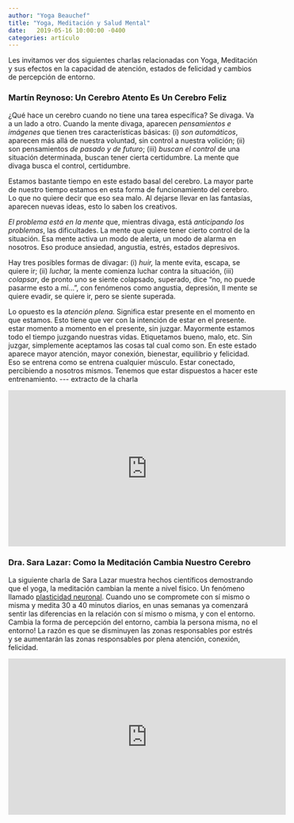 ```yaml
---
author: "Yoga Beauchef"
title: "Yoga, Meditación y Salud Mental"
date:   2019-05-16 10:00:00 -0400
categories: artículo
---
```


Les invitamos ver dos siguientes charlas relacionadas con Yoga, Meditación y sus efectos en la capacidad de atención, estados de felicidad y cambios de percepción de entorno. 

### Martín Reynoso: Un Cerebro Atento Es Un Cerebro Feliz

¿Qué hace un cerebro cuando no tiene una tarea específica? Se divaga. Va a un lado a otro. Cuando la mente divaga, aparecen *pensamientos e imágenes* que tienen tres características básicas: (i) *son automáticos*, aparecen más allá de nuestra voluntad, sin control a nuestra volición; (ii) son pensamientos *de pasado y de futuro*; (iii) *buscan el control* de una situación determinada, buscan tener cierta certidumbre. La mente que divaga busca el control, certidumbre. 

Estamos bastante tiempo en este estado basal del cerebro. La mayor parte de nuestro tiempo estamos en esta forma de funcionamiento del cerebro. Lo que no quiere decir que eso sea malo. Al dejarse llevar en las fantasías, aparecen nuevas ideas, esto lo saben los creativos.

*El problema está en la mente* que, mientras divaga, está *anticipando los problemas*, las dificultades. La mente que quiere tener cierto control de la situación. Esa mente activa un modo de alerta, un modo de alarma en nosotros. Eso produce ansiedad, angustia, estrés, estados depresivos. 

Hay tres posibles formas de divagar: (i) *huir,* la mente evita, escapa, se quiere ir; (ii) *luchar,* la mente comienza luchar contra la situación, (iii) *colapsar*, de pronto uno se siente colapsado, superado, dice “no, no puede pasarme esto a mí…”, con fenómenos como angustia, depresión, ll mente se quiere evadir, se quiere ir, pero se siente superada.

Lo opuesto es la *atención plena.* Significa estar presente en el momento en que estamos. Esto tiene que ver con la intención de estar en el presente. estar momento a momento en el presente, sin juzgar. Mayormente estamos todo el tiempo juzgando nuestras vidas. Etiquetamos bueno, malo, etc. Sin juzgar, simplemente aceptamos las cosas tal cual como son. En este estado aparece mayor atención, mayor conexión, bienestar, equilibrio y felicidad. Eso se entrena como se entrena cualquier músculo. Estar conectado, percibiendo a nosotros mismos. Tenemos que estar dispuestos a hacer este entrenamiento. --- extracto de la charla

<div class="video-container">
<iframe width="560" height="315" src="https://www.youtube.com/embed/nI_owrxLoOQ" frameborder="0" allowfullscreen></iframe>
</div>

### Dra. Sara Lazar: Como la Meditación Cambia Nuestro Cerebro 

La siguiente charla de Sara Lazar muestra hechos científicos demostrando que el yoga, la meditación cambian la mente a nivel físico. Un fenómeno llamado [plasticidad neuronal](https://es.wikipedia.org/wiki/Plasticidad_neuronal). Cuando uno se compromete con sí mismo o misma y medita 30 a 40 minutos diarios, en unas semanas ya comenzará sentir las diferencias en la relación con sí mismo o misma, y con el entorno. Cambia la forma de percepción del entorno, cambia la persona misma, no el entorno! La razón es que se disminuyen las zonas responsables por estrés y se aumentarán las zonas responsables por plena atención, conexión, felicidad.

<div class="video-container">
<iframe width="560" height="315" src="https://www.youtube.com/embed/1tlWU3groi0" frameborder="0" allowfullscreen></iframe>
</div>


<br />
